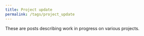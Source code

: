 ```yaml
---
title: Project update
permalink: /tags/project_update
---
```


These are posts describing work in progress on various projects.
